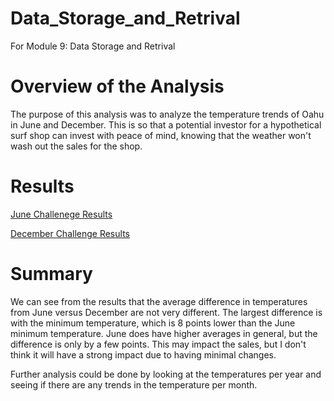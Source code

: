 # Data_Storage_and_Retrival
For Module 9: Data Storage and Retrival 

# Overview of the Analysis 
The purpose of this analysis was to analyze the temperature trends of Oahu in June and December.  This is so that a potential investor for a hypothetical surf shop can invest with peace of mind, knowing that the weather won't wash out the sales for the shop.

# Results 
[June Challenege Results](https://github.com/awar2170/Data_Storage_and_Retrival/blob/main/Challenge%20Results/June%20Results.PNG)

[December Challenge Results](https://github.com/awar2170/Data_Storage_and_Retrival/blob/main/Challenge%20Results/December%20Results.PNG)

# Summary 
We can see from the results that the average difference in temperatures from June versus December are not very different.  The largest difference is with the minimum temperature, which is 8 points lower than the June minimum temperature.  June does have higher averages in general, but the difference is only by a few points.  This may impact the sales, but I don't think it will have a strong impact due to having minimal changes. 

Further analysis could be done by looking at the temperatures per year and seeing if there are any trends in the temperature per month. 
